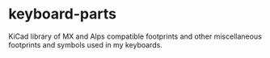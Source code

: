 # keyboard-parts
KiCad library of MX and Alps compatible footprints and other miscellaneous footprints and symbols used in my keyboards.

